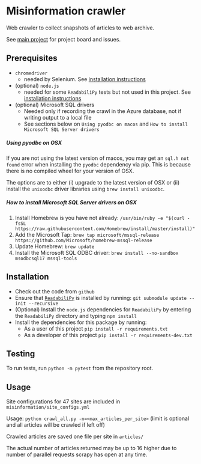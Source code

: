 # Misinformation crawler
Web crawler to collect snapshots of articles to web archive.

See [main project](https://github.com/alan-turing-institute/misinformation) for project board and issues.

## Prerequisites
- `chromedriver`
    - needed by Selenium. See [installation instructions](https://selenium-python.readthedocs.io/installation.html)
- (optional) `node.js`
    - needed for some `ReadabiliPy` tests but not used in this project. See [installation instructions](https://nodejs.org/en/download/)
- (optional) Microsoft SQL drivers
    - Needed only if recording the crawl in the Azure database, not if writing output to a local file
    - See sections below on `Using pyodbc on macos` and `How to install Microsoft SQL Server drivers`

##### Using pyodbc on OSX
If you are not using the latest version of macos, you may get an `sql.h not found` error when installing the `pyodbc`
dependency via pip. This is because there is no compiled wheel for your version of OSX.

The options are to either (i) upgrade to the latest version of OSX or (ii) install the `unixodbc` driver libraries using `brew install unixodbc`.


##### How to install Microsoft SQL Server drivers on OSX
1. Install Homebrew is you have not already: `/usr/bin/ruby -e "$(curl -fsSL https://raw.githubusercontent.com/Homebrew/install/master/install)"`
2. Add the Microsoft Tap: `brew tap microsoft/mssql-release https://github.com/Microsoft/homebrew-mssql-release`
3. Update Homebrew: `brew update`
4. Install the Microsoft SQL ODBC driver: `brew install --no-sandbox msodbcsql17 mssql-tools`

## Installation
- Check out the code from `github`
- Ensure that [`ReadabiliPy`](https://github.com/alan-turing-institute/ReadabiliPy) is installed by running:
    ```git submodule update --init --recursive```
- (Optional) Install the `node.js` dependencies for `ReadabiliPy` by entering the `ReadabiliPy` directory and typing `npm install`
- Install the dependencies for this package by running:
  - As a user of this project `pip install -r requirements.txt`
  - As a developer of this project `pip install -r requirements-dev.txt`

## Testing
To run tests, run `python -m pytest` from the repository root.


## Usage
Site configurations for 47 sites are included in `misinformation/site_configs.yml`

Usage: `python crawl_all.py -n=<max_articles_per_site>` (limit is optional and all articles will be crawled if left off)

Crawled articles are saved one file per site in `articles/`

The actual number of articles returned may be up to 16 higher due to number of parallel requests scrapy has open at any time.




